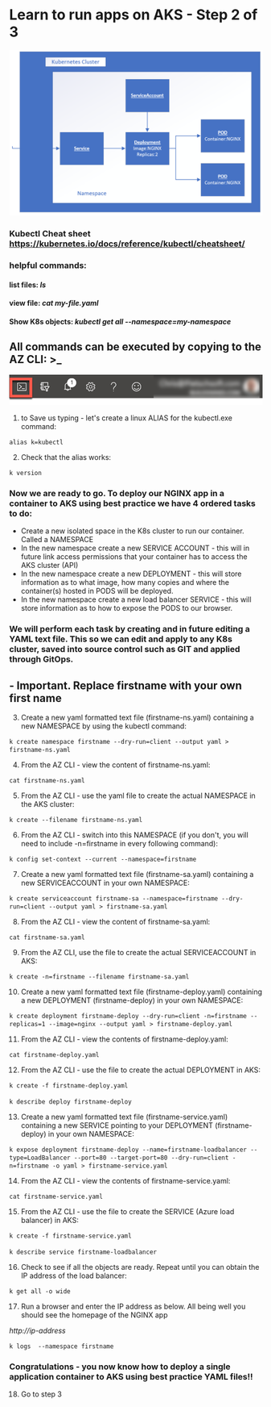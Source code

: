 # Learn to run apps on AKS - Step 2 of 3 

 ![AKS highlighted on the menu bar.](media/k8s.png "AKS")

### Kubectl Cheat sheet https://kubernetes.io/docs/reference/kubectl/cheatsheet/

### helpful commands:
#### list files: *ls*
#### view file: *cat my-file.yaml*
#### Show K8s objects: *kubectl get all --namespace=my-namespace*

## All commands can be executed by copying to the AZ CLI: >_

 ![The cloud shell icon is highlighted on the menu bar.](media/b4-image35.png "Cloud Shell")

1. to Save us typing - let's create a linux ALIAS for the kubectl.exe command:

```
alias k=kubectl
```

2. Check that the alias works:

```
k version
```

### Now we are ready to go. To deploy our NGINX app in a container to AKS using best practice we have 4 ordered tasks to do:
- Create a new isolated space in the K8s cluster to run our container. Called a NAMESPACE
- In the new namespace create a new SERVICE ACCOUNT - this will in future link access permissions that your container has to access the AKS cluster (API)
- In the new namespace create a new DEPLOYMENT - this will store information as to what image, how many copies and where the container(s) hosted in PODS will be deployed.
- In the new namespace create a new load balancer SERVICE - this will store information as to how to expose the PODS to our browser.

### We will perform each task by creating and in future editing a YAML text file. This so we can edit and apply to any K8s cluster, saved into source control such as GIT and applied through GitOps.

## - Important. Replace firstname with your own first name

3. Create a new yaml formatted text file (firstname-ns.yaml) containing a new NAMESPACE by using the kubectl command:

```
k create namespace firstname --dry-run=client --output yaml > firstname-ns.yaml
```

4. From the AZ CLI - view the content of firstname-ns.yaml:

```
cat firstname-ns.yaml
```

5. From the AZ CLI - use the yaml file to create the actual NAMESPACE in the AKS cluster:

```
k create --filename firstname-ns.yaml
```

6. From the AZ CLI - switch into this NAMESPACE (if you don't, you will need to include -n=firstname in every following command):

```
k config set-context --current --namespace=firstname
```

7. Create a new yaml formatted text file (firstname-sa.yaml) containing a new SERVICEACCOUNT in your own NAMESPACE: 

```
k create serviceaccount firstname-sa --namespace=firstname --dry-run=client --output yaml > firstname-sa.yaml
```

8. From the AZ CLI - view the content of firstname-sa.yaml:

```
cat firstname-sa.yaml
```

9. From the AZ CLI, use the file to create the actual SERVICEACCOUNT in AKS:

```
k create -n=firstname --filename firstname-sa.yaml
```

10. Create a new yaml formatted text file (firstname-deploy.yaml) containing a new DEPLOYMENT (firstname-deploy) in your own NAMESPACE: 

```
k create deployment firstname-deploy --dry-run=client -n=firstname --replicas=1 --image=nginx --output yaml > firstname-deploy.yaml
```

11. From the AZ CLI - view the contents of firstname-deploy.yaml:

```
cat firstname-deploy.yaml
```

12. From the AZ CLI - use the file to create the actual DEPLOYMENT in AKS:

```
k create -f firstname-deploy.yaml

k describe deploy firstname-deploy
```

13. Create a new yaml formatted text file (firstname-service.yaml) containing a new SERVICE pointing to your DEPLOYMENT (firstname-deploy) in your own NAMESPACE:

```
k expose deployment firstname-deploy --name=firstname-loadbalancer --type=LoadBalancer --port=80 --target-port=80 --dry-run=client -n=firstname -o yaml > firstname-service.yaml
```

14. From the AZ CLI - view the contents of firstname-service.yaml:

```
cat firstname-service.yaml
```

15. From the AZ CLI - use the file to create the SERVICE (Azure load balancer) in AKS:

```
k create -f firstname-service.yaml

k describe service firstname-loadbalancer
```

16. Check to see if all the objects are ready. Repeat until you can obtain the IP address of the load balancer: 

```
k get all -o wide
```

17. Run a browser and enter the IP address as below. All being well you should see the homepage of the NGINX app 

*http://ip-address*

```
k logs  --namespace firstname
```

### Congratulations - you now know how to deploy a single application container to AKS using best practice YAML files!! 

18. Go to step 3








    






